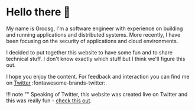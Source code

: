 # Hello there :wave:

My name is Groosg, I'm a software engineer with experience on building and
running applications and distributed systems. More recently, I have been
focusing on the security of applications and cloud environments.

I decided to put together this website to have some fun and to share technical
stuff. I don't know exactly which stuff but I think we'll figure this out.

I hope you enjoy the content. For feedback and interaction you can find me
on [Twitter](https://twitter.com/gr00sg) :fontawesome-brands-twitter:.

!!! note ""
    Speaking of Twitter, this website was created live on Twitter and this was really fun
    - [check this out](https://twitter.com/gr00sg/status/1558226720309780480).
